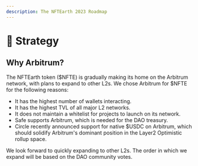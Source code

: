```yaml
---
description: The NFTEarth 2023 Roadmap
---
```


# 🎯 Strategy

## Why Arbitrum?

The NFTEarth token ($NFTE) is gradually making its home on the Arbitrum network, with plans to expand to other L2s. We chose Arbitrum for $NFTE for the following reasons:

* It has the highest number of wallets interacting.
* It has the highest TVL of all major L2 networks.
* It does not maintain a whitelist for projects to launch on its network.
* Safe supports Arbitrum, which is needed for the DAO treasury.
* Circle recently announced support for native $USDC on Arbitrum, which should solidify Arbitrum's dominant position in the Layer2 Optimistic rollup space.

We look forward to quickly expanding to other L2s. The order in which we expand will be based on the DAO community votes.
